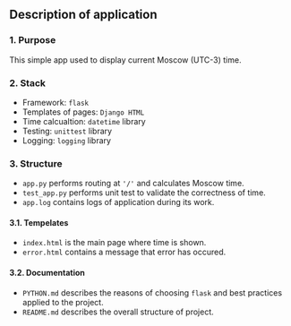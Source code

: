 ## Description of application

### 1. Purpose

This simple app used to display current Moscow (UTC-3) time.

### 2. Stack
- Framework: ``flask``
- Templates of pages: ``Django HTML``
- Time calcualtion: ``datetime`` library
- Testing: ``unittest`` library
- Logging: ``logging`` library


### 3. Structure

- ``app.py`` performs routing at ``'/'`` and calculates Moscow time.
- ``test_app.py`` performs unit test to validate the correctness of time.
- ``app.log`` contains logs of application during its work.

#### 3.1. Tempelates
-  ``index.html`` is the main page where time is shown.
-  ``error.html`` contains a message that error has occured.

#### 3.2. Documentation
- ``PYTHON.md`` describes the reasons of choosing ``flask`` and best practices applied to the project.
- ``README.md`` describes the overall structure of project.

          